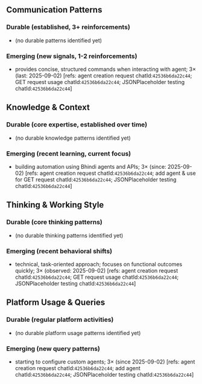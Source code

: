 ## Communication Patterns
### Durable (established, 3+ reinforcements)
- (no durable patterns identified yet)

### Emerging (new signals, 1-2 reinforcements)
- provides concise, structured commands when interacting with agent; 3× (last: 2025-09-02) [refs: agent creation request chatId:`42536b6da22c44`; GET request usage chatId:`42536b6da22c44`; JSONPlaceholder testing chatId:`42536b6da22c44`]

## Knowledge & Context
### Durable (core expertise, established over time)
- (no durable knowledge patterns identified yet)

### Emerging (recent learning, current focus)
- building automation using Bhindi agents and APIs; 3× (since: 2025-09-02) [refs: agent creation request chatId:`42536b6da22c44`; add agent & use for GET request chatId:`42536b6da22c44`; JSONPlaceholder testing chatId:`42536b6da22c44`]

## Thinking & Working Style
### Durable (core thinking patterns)
- (no durable thinking patterns identified yet)

### Emerging (recent behavioral shifts)
- technical, task-oriented approach; focuses on functional outcomes quickly; 3× (observed: 2025-09-02) [refs: agent creation request chatId:`42536b6da22c44`; GET request usage chatId:`42536b6da22c44`; JSONPlaceholder testing chatId:`42536b6da22c44`]

## Platform Usage & Queries
### Durable (regular platform activities)
- (no durable platform usage patterns identified yet)

### Emerging (new query patterns)
- starting to configure custom agents; 3× (since 2025-09-02) [refs: agent creation request chatId:`42536b6da22c44`; add agent chatId:`42536b6da22c44`; JSONPlaceholder testing chatId:`42536b6da22c44`]